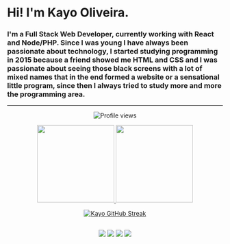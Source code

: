 # Hi! I'm Kayo Oliveira.
### I'm a Full Stack Web Developer, currently working with React and Node/PHP. Since I was young I have always been passionate about technology, I started studying programming in 2015 because a friend showed me HTML and CSS and I was passionate about seeing those black screens with a lot of mixed names that in the end formed a website or a sensational little program, since then I always tried to study more and more the programming area.

<hr>

<p align="center"> 
	<img src="https://komarev.com/ghpvc/?username=kayooliveira&color=red" alt="Profile views" /> 
</p>

<div align="center">
  <a href="https://github.com/kayooliveira">
  <img height="180em" src="https://github-readme-stats.vercel.app/api?username=kayooliveira&show_icons=true&theme=dracula&include_all_commits=true&count_private=true&hide_border=true"/>
  <img height="180em" src="https://github-readme-stats.vercel.app/api/top-langs/?username=kayooliveira&layout=compact&langs_count=7&theme=dracula&hide_border=true"/>
	  
 [![Kayo GitHub Streak](http://github-readme-streak-stats.herokuapp.com?user=kayooliveira&theme=dracula&hide_border=true)](https://git.io/streak-stats)
</div>
 
##

<div align="center"> 
  <a href="https://www.youtube.com/kayogamestm" target="_blank"><img src="https://img.shields.io/badge/YouTube-FF0000?style=for-the-badge&logo=youtube&logoColor=white" target="_blank"></a>
  <a href="https://instagram.com/kayooliveiradev" target="_blank"><img src="https://img.shields.io/badge/-Instagram-%23E4405F?style=for-the-badge&logo=instagram&logoColor=white" target="_blank"></a>
 	<a href="https://www.twitch.tv/okayozin" target="_blank"><img src="https://img.shields.io/badge/Twitch-9146FF?style=for-the-badge&logo=twitch&logoColor=white" target="_blank"></a>
  <a href = "mailto:contato@kayooliveira.com"><img src="https://img.shields.io/badge/-Email-%23333?style=for-the-badge&logo=icloud&logoColor=white" target="_blank"></a>
 
  <!-- ![Snake animation](https://github.com/kayooliveira/kayooliveira/blob/output/github-contribution-grid-snake.svg) -->
 
</div>
